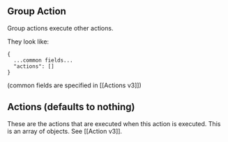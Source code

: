 ## Group Action
Group actions execute other actions.

They look like:
```
{
  ...common fields...
  "actions": []
}
```
(common fields are specified in [[Actions v3]])

## Actions (defaults to nothing)
These are the actions that are executed when this action is executed. This is an array of objects. See [[Action v3]].